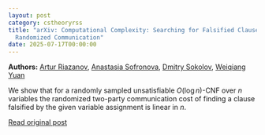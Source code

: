 ```yaml
---
layout: post
category: cstheoryrss
title: "arXiv: Computational Complexity: Searching for Falsified Clause in Random (log n)-CNFs is Hard for
  Randomized Communication"
date: 2025-07-17T00:00:00
---
```


**Authors:** [Artur Riazanov](https://dblp.uni-trier.de/search?q=Artur+Riazanov), [Anastasia Sofronova](https://dblp.uni-trier.de/search?q=Anastasia+Sofronova), [Dmitry Sokolov](https://dblp.uni-trier.de/search?q=Dmitry+Sokolov), [Weiqiang Yuan](https://dblp.uni-trier.de/search?q=Weiqiang+Yuan)

We show that for a randomly sampled unsatisfiable $O(\log n)$-CNF over $n$
variables the randomized two-party communication cost of finding a clause
falsified by the given variable assignment is linear in $n$.

[Read original post](http://arxiv.org/abs/2507.12124v1)
